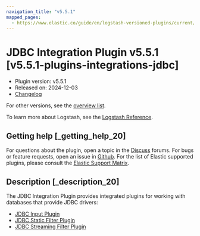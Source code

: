 ```yaml
---
navigation_title: "v5.5.1"
mapped_pages:
  - https://www.elastic.co/guide/en/logstash-versioned-plugins/current/v5.5.1-plugins-integrations-jdbc.html
---
```


# JDBC Integration Plugin v5.5.1 [v5.5.1-plugins-integrations-jdbc]


* Plugin version: v5.5.1
* Released on: 2024-12-03
* [Changelog](https://github.com/logstash-plugins/logstash-integration-jdbc/blob/v5.5.1/CHANGELOG.md)

For other versions, see the [overview list](integration-jdbc-index.md).

To learn more about Logstash, see the [Logstash Reference](logstash://reference/index.md).

## Getting help [_getting_help_20]

For questions about the plugin, open a topic in the [Discuss](http://discuss.elastic.co) forums. For bugs or feature requests, open an issue in [Github](https://github.com/logstash-plugins/logstash-integration-jdbc). For the list of Elastic supported plugins, please consult the [Elastic Support Matrix](https://www.elastic.co/support/matrix#matrix_logstash_plugins).


## Description [_description_20]

The JDBC Integration Plugin provides integrated plugins for working with databases that provide JDBC drivers:

* [JDBC Input Plugin](logstash://reference/plugins-inputs-jdbc.md)
* [JDBC Static Filter Plugin](logstash://reference/plugins-filters-jdbc_static.md)
* [JDBC Streaming Filter Plugin](logstash://reference/plugins-filters-jdbc_streaming.md)



